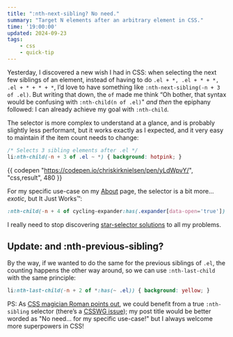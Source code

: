 ```yaml
---
title: ":nth-next-sibling? No need."
summary: "Target N elements after an arbitrary element in CSS."
time: '19:00:00'
updated: 2024-09-23
tags:
    - css
    - quick-tip
---
```


Yesterday, I discovered a new wish I had in CSS: when selecting the next few siblings of an element, instead of having to do `.el + *, .el + * + *, .el + * + * + *`, I’d love to have something like `:nth-next-sibling(-n + 3 of .el)`. But writing that down, the `of` made me think “Oh bother, that syntax would be confusing with `:nth-child(n of .el)`" *and then* the epiphany followed: I can already achieve my goal with `:nth-child`.

The selector is more complex to understand at a glance, and is probably slightly less performant, but it works exactly as I expected, and it very easy to maintain if the item count needs to change:

```css
/* Selects 3 sibling elements after .el */
li:nth-child(-n + 3 of .el ~ *) { background: hotpink; }
```

{{ codepen "https://codepen.io/chriskirknielsen/pen/yLdWpvY/", "css,result", 480 }}

For my specific use-case on my [About](/about/) page, the selector is a bit more… *exotic*, but It Just Works™:

```css
:nth-child(-n + 4 of cycling-expander:has(.expander[data-open='true']) ~ *) { /*...*/ }
```

I really need to stop discovering [star-selector solutions](/blog/select-an-element-which-doesnt-descend-from-another-in-css/) to all my problems.

## Update: and :nth-previous-sibling?
By the way, if we wanted to do the same for the previous siblings of `.el`, the counting happens the other way around, so we can use `:nth-last-child` with the same principle:

```css
li:nth-last-child(-n + 2 of *:has(~ .el)) { background: yellow; }
```

PS: As [CSS magician Roman points out](https://blog.kizu.dev/recent-css-bookmarks-018/#:~:text=I%C2%A0disagree%20with%20the%20title), we could benefit from a true `:nth-sibling` selector (there’s a [CSSWG issue](https://github.com/w3c/csswg-drafts/issues/3813)); my post title would be better worded as "No need… for my specific use-case!" but I always welcome more superpowers in CSS!